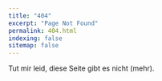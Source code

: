 ```yaml
---
title: "404"
excerpt: "Page Not Found"
permalink: 404.html
indexing: false
sitemap: false
---
```


Tut mir leid, diese Seite gibt es nicht (mehr).
